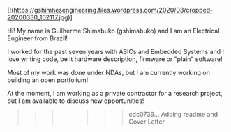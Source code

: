 [!(https://gshimhesengineering.files.wordpress.com/2020/03/cropped-20200330_162117.jpg)]

Hi! My name is Guilherme Shimabuko (gshimabuko) and I am an Electrical Engineer
from Brazil!

I worked for the past seven years with ASICs and Embedded Systems and I love 
writing code, be it hardware description, firmware or "plain" software!

Most of my work was done under NDAs, but I am currently working on building an
open portfolium!

At the moment, I am working as a private contractor for a research project, but
I am available to discuss new opportunities!
>>>>>>> cdc0739... Adding readme and Cover Letter
